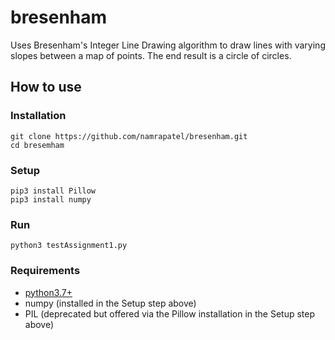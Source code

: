 # bresenham

Uses Bresenham's Integer Line Drawing algorithm to draw lines with varying slopes between
a map of points. The end result is a circle of circles.

## How to use
### Installation 

```shell
git clone https://github.com/namrapatel/bresenham.git
cd bresemham
```

### Setup 

```shell
pip3 install Pillow
pip3 install numpy
```

### Run

```shell
python3 testAssignment1.py
```

### Requirements

- [python3.7+](https://www.python.org/downloads/)
- numpy (installed in the Setup step above)
- PIL (deprecated but offered via the Pillow installation in the Setup step above)